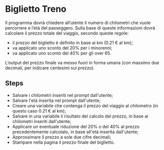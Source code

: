 Biglietto Treno
===
Il programma dovrà chiedere all’utente il numero di chilometri che vuole percorrere e l’età del passeggero.
Sulla base di queste informazioni dovrà calcolare il prezzo totale del viaggio, secondo queste regole:
- il prezzo del biglietto è definito in base ai km (0.21 € al km);
- va applicato uno sconto del 20% per i minorenni;
- va applicato uno sconto del 40% per gli over 65.

L’output del prezzo finale va messo fuori in forma umana (con massimo due decimali, per indicare centesimi sul prezzo).

## Steps
- Salvare i chilometri inseriti nel prompt dall'utente;
- Salvare l'età inserita nel prompt dall'utente;
- Creare una variabile che contenga il prezzo del viaggio al chilometro (in questo caso 0.21 &euro; al km);
- Salvare in una variabile il risultato del calcolo del prezzo, in base ai chilometri inseriti dall'utente;
- Applicare un eventuale riduzione del 20% o del 40% al prezzo precedentemente calcolato, in base all'età inserita dall'utente;
- Approssimare il prezzo a sole due cifre decimali;
- Stampare nella pagina il prezzo finale del biglietto.
